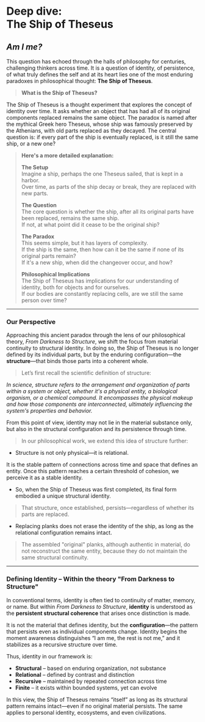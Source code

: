 # Deep dive:<br>**The Ship of Theseus** 

## *Am I me?*

This question has echoed through the halls of philosophy for centuries, challenging thinkers across time.
It is a question of identity, of persistence, of what truly defines the self 
and at its heart lies one of the most enduring paradoxes in philosophical thought:
**The Ship of Theseus**.

 > **What is the Ship of Theseus?**

The Ship of Theseus is a thought experiment that explores the concept of identity over time. It asks whether an object that has had all of its original components replaced remains the same object. The paradox is named after the mythical Greek hero Theseus, whose ship was famously preserved by the Athenians, with old parts replaced as they decayed. The central question is: if every part of the ship is eventually replaced, is it still the same ship, or a new one?

> **Here's a more detailed explanation:**
>
> **The Setup**  
> Imagine a ship, perhaps the one Theseus sailed, that is kept in a harbor.  
> Over time, as parts of the ship decay or break, they are replaced with new parts.
>
> **The Question**  
> The core question is whether the ship, after all its original parts have been replaced, remains the same ship.  
> If not, at what point did it cease to be the original ship?
>
> **The Paradox**  
> This seems simple, but it has layers of complexity.  
> If the ship is the same, then how can it be the same if none of its original parts remain?  
> If it's a new ship, when did the changeover occur, and how?
>
> **Philosophical Implications**  
> The Ship of Theseus has implications for our understanding of identity, both for objects and for ourselves.  
> If our bodies are constantly replacing cells, are we still the same person over time?

---

### **Our Perspective**

Approaching this ancient paradox through the lens of our philosophical theory, *From Darkness to Structure*, we shift the focus from material continuity to structural identity. In doing so, the Ship of Theseus is no longer defined by its individual parts, but by the enduring configuration—the **structure**—that binds those parts into a coherent whole.

> Let’s first recall the scientific definition of structure:

*In science, structure refers to the arrangement and organization of parts within a system or object, whether it's a physical entity, a biological organism, or a chemical compound. It encompasses the physical makeup and how those components are interconnected, ultimately influencing the system's properties and behavior.*

From this point of view, identity may not lie in the material substance only, but also in the structural configuration and its persistence through time.

> In our philosophical work, we extend this idea of structure further:

- Structure is not only physical—it is relational.

It is the stable pattern of connections across time and space that defines an entity. Once this pattern reaches a certain threshold of cohesion, we perceive it as a stable identity.

- So, when the Ship of Theseus was first completed, its final form embodied a unique structural identity.

> That structure, once established, persists—regardless of whether its parts are replaced.

- Replacing planks does not erase the identity of the ship, as long as the relational configuration remains intact.

> The assembled "original" planks, although authentic in material, do not reconstruct the same entity, because they do not maintain the same structural continuity.

---

### **Defining Identity – Within the theory "From Darkness to Structure"**

In conventional terms, identity is often tied to continuity of matter, memory, or name. But within *From Darkness to Structure*, **identity** is understood as the **persistent structural coherence** that arises once distinction is made.

It is not the material that defines identity, but the **configuration**—the pattern that persists even as individual components change. Identity begins the moment awareness distinguishes “I am me, the rest is not me,” and it stabilizes as a recursive structure over time.

Thus, identity in our framework is:

- **Structural** – based on enduring organization, not substance  
- **Relational** – defined by contrast and distinction  
- **Recursive** – maintained by repeated connection across time  
- **Finite** – it exists within bounded systems, yet can evolve

In this view, the Ship of Theseus remains “itself” as long as its structural pattern remains intact—even if no original material persists. The same applies to personal identity, ecosystems, and even civilizations.

